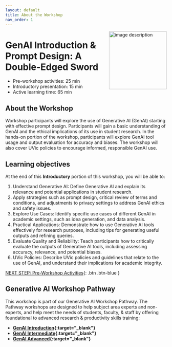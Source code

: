 ```yaml
---
layout: default
title: About the Workshop 
nav_order: 1
---
```

<img src="images/gen-ai-workshop-logo.png" style="float:right;width:180px;" alt="image description">

# GenAI Introduction & Prompt Design: A Double-Edged Sword

- Pre-workshop activities: 25 min 
- Introductory presentation: 15 min
- Active learning time: 65 min

## About the Workshop 

Workshop participants will explore the use of Generative AI (GenAI) starting with effective prompt design. Participants will gain a basic understanding of GenAI and the ethical implications of its use in student research. In the hands-on portion of the workshop, participants will explore GenAI tool usage and output evaluation for accuracy and biases. The workshop will also cover UVic policies to encourage informed, responsible GenAI use.

## Learning objectives

At the end of this **Introductory** portion of this workshop, you will be able to:

1. Understand Generative AI: Define Generative AI and explain its relevance and potential applications in student research.
2. Apply strategies such as prompt design, critical review of terms and conditions, and adjustments to privacy settings to address GenAI ethics and safety issues.
3. Explore Use Cases: Identify specific use cases of different GenAI in academic settings, such as idea generation, and data analysis.
4. Practical Applications: Demonstrate how to use Generative AI tools effectively for research purposes, including tips for generating useful outputs and refining queries.
5. Evaluate Quality and Reliability: Teach participants how to critically evaluate the outputs of Generative AI tools, including assessing accuracy, relevance, and potential biases.
6. UVic Policies: Describe UVic policies and guidelines that relate to the use of GenAI, and understand their implications for academic integrity.

[NEXT STEP: Pre-Workshop Activities](pre-workshop.html){: .btn .btn-blue }

## Generative AI Workshop Pathway

This workshop is part of our Generative AI Workshop Pathway. The Pathway workshops are designed to help subject area experts and non-experts, and help meet the needs of students, faculty, & staff by offering foundational to advanced research & productivity skills training:

- **[GenAI Introduction](https://uviclibraries.github.io/genai-pathway/#introductory-workshops){:target="_blank"}**
- **[GenAI Intermediate](https://uviclibraries.github.io/genai-pathway/#intermediate-workshops){:target="_blank"}**
- **[GenAI Advanced](https://uviclibraries.github.io/genai-pathway/#intermediate-workshops){:target="_blank"}**
